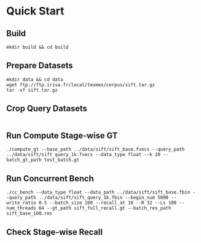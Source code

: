 # Quick Start

## Build
```
mkdir build && cd build
```

## Prepare Datasets
```
mkdir data && cd data
wget ftp://ftp.irisa.fr/local/texmex/corpus/sift.tar.gz
tar -xf sift.tar.gz
```

## Crop Query Datasets

```
```

## Run Compute Stage-wise GT
```
./compute_gt --base_path ../data/sift/sift_base.fvecs --query_path ../data/sift/sift_query_1k.fvecs --data_type float --k 20 --batch_gt_path test_batch.gt
```

## Run Concurrent Bench
```
./cc_bench --data_type float --data_path ../data/sift/sift_base.fbin --query_path ../data/sift/sift_query_1k.fbin --begin_num 5000 --write_ratio 0.5 --batch_size 100 --recall_at 10 --R 32 --Ls 100 --num_threads 64 --gt_path sift_full_recall.gt --batch_res_path sift_base_100.res 
```

## Check Stage-wise Recall
```
```